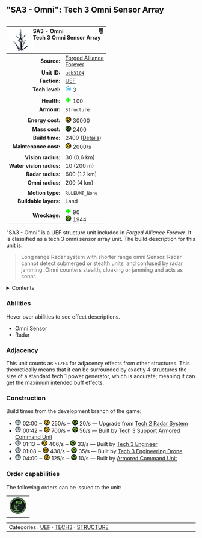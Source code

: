 "SA3 - Omni": Tech 3 Omni Sensor Array
----
<table align="right">
    <thead>
        <tr>
            <th align="left" colspan="2">
                <img align="left" src="icons/units/UEB3104_icon.png" title="SA3 - Omni unit icon" /><img align="right" src="icons/strategicicons/icon_structure3_intel_rest.png" title="icon_structure3_intel" />SA3 - Omni<br />Tech 3 Omni Sensor Array
            </th>
        </tr>
    </thead>
    <tbody>
        <tr>
            <td align="right"><strong>Source:</strong></td>
            <td><a href="Forged Alliance Forever">Forged Alliance<br />Forever</a></td>
        </tr>
        <tr>
            <td align="right"><strong>Unit ID:</strong></td>
            <td><a href="https://github.com/FAForever/fa/D:/faf-development/fa/units/UEB3104/UEB3104_unit.bp"><code>ueb3104</code></a></td>
        </tr>
        <tr>
            <td align="right"><strong>Faction:</strong></td>
            <td><a href="_categories.UEF">UEF</a></td>
        </tr>
        <tr>
            <td align="right"><strong>Tech level:</strong></td>
            <td><img src="icons/T3.png" title="Tech 3" /> 3</td>
        </tr>
        <tr><td align="center" colspan="2"></td></tr>
        <tr>
            <td align="right"><strong>Health:</strong></td>
            <td><img src="icons/health.png" title="Health" /> 100</td>
        </tr>
        <tr>
            <td align="right"><strong>Armour:</strong></td>
            <td><code>Structure</code></td>
        </tr>
        <tr><td align="center" colspan="2"></td></tr>
        <tr>
            <td align="right"><strong>Energy cost:</strong></td>
            <td><img src="icons/energy.png" title="Energy" /> 30000</td>
        </tr>
        <tr>
            <td align="right"><strong>Mass cost:</strong></td>
            <td><img src="icons/mass.png" title="Mass" /> 2400</td>
        </tr>
        <tr>
            <td align="right"><strong>Build time:</strong></td>
            <td>2400 (<a href="#construction">Details</a>)</td>
        </tr>
        <tr>
            <td align="right"><strong>Maintenance cost:</strong></td>
            <td><img src="icons/energy.png" title="Energy" /> 2000/s</td>
        </tr>
        <tr><td align="center" colspan="2"></td></tr>
        <tr>
            <td align="right"><strong>Vision radius:</strong></td>
            <td> <span title="600 m, 0.37 mi">30 (0.6 km)</span></td>
        </tr>
        <tr>
            <td align="right"><strong>Water vision radius:</strong></td>
            <td> <span title="0.20 km, 0.12 mi">10 (200 m)</span></td>
        </tr>
        <tr>
            <td align="right"><strong>Radar radius:</strong></td>
            <td> <span title="12000 m, 7.46 mi">600 (12 km)</span></td>
        </tr>
        <tr>
            <td align="right"><strong>Omni radius:</strong></td>
            <td> <span title="4000 m, 2.49 mi">200 (4 km)</span></td>
        </tr>
        <tr><td align="center" colspan="2"></td></tr>
        <tr>
            <td align="right"><strong>Motion type:</strong></td>
            <td><code>RULEUMT_None</code></td>
        </tr>
        <tr>
            <td align="right"><strong>Buildable layers:</strong></td>
            <td>Land</td>
        </tr>
        <tr><td align="center" colspan="2"></td></tr>
        <tr>
            <td align="right"><strong>Wreckage:</strong></td>
            <td><img src="icons/health.png" title="Health" /> 90<br /><img src="icons/mass.png" title="Mass" /> 1944</td>
        </tr>
    </tbody>
</table>

"SA3 - Omni" is a UEF structure unit included in *Forged Alliance Forever*.
It is classified as a tech 3 omni sensor array unit.
The build description for this unit is:

<blockquote>Long range Radar system with shorter range omni Sensor. Radar cannot detect submerged or stealth units, and confused by radar jamming. Omni counters stealth, cloaking or jamming and acts as sonar.</blockquote>

<details>
<summary>Contents</summary>

1. – <a href="#abilities">Abilities</a>
2. – <a href="#adjacency">Adjacency</a>
3. – <a href="#construction">Construction</a>
4. – <a href="#order-capabilities">Order capabilities</a>
</details>

### Abilities
Hover over abilities to see effect descriptions.

* <span title="Has advanced intel that can see through counterintel">Omni Sensor</span>
* <span title="Can see blips of units not seen by vision that are on or above water">Radar</span>

### Adjacency
This unit counts as `SIZE4` for adjacency effects from other structures. This theoretically means that it can be surrounded by exactly 4 structures the size of a standard tech 1 power generator, which is accurate; meaning it can get the maximum intended buff effects. 

### Construction
Build times from the development branch of the game:
* <img src="icons/time.png" title="Time" /> 02:00 ‒ <img src="icons/energy.png" title="Energy" /> 250/s ‒ <img src="icons/mass.png" title="Mass" /> 20/s — Upgrade from <a href="UEB3201">Tech 2 Radar System</a>
* <img src="icons/time.png" title="Time" /> 00:42 ‒ <img src="icons/energy.png" title="Energy" /> 700/s ‒ <img src="icons/mass.png" title="Mass" /> 56/s — Built by <a href="UEL0301">Tech 3 Support Armored Command Unit</a>
* <img src="icons/time.png" title="Time" /> 01:13 ‒ <img src="icons/energy.png" title="Energy" /> 406/s ‒ <img src="icons/mass.png" title="Mass" /> 33/s — Built by <a href="UEL0309">Tech 3 Engineer</a>
* <img src="icons/time.png" title="Time" /> 01:08 ‒ <img src="icons/energy.png" title="Energy" /> 438/s ‒ <img src="icons/mass.png" title="Mass" /> 35/s — Built by <a href="UEA0003">Tech 3 Engineering Drone</a>
* <img src="icons/time.png" title="Time" /> 04:00 ‒ <img src="icons/energy.png" title="Energy" /> 125/s ‒ <img src="icons/mass.png" title="Mass" /> 10/s — Built by <a href="UEL0001">Armored Command Unit</a>

### Order capabilities
The following orders can be issued to the unit:
<table>
<td><img float="left" src="icons/orders/omni.png" title="Omni Toggle
Turn the selected units omni on/off" /></td>
</table>

<table align="center">
<td width="1215px">Categories : 
<a href="_categories.UEF">UEF</a> · 
<a href="_categories.TECH3">TECH3</a> · 
<a href="_categories.STRUCTURE">STRUCTURE</a></td>
</table>
